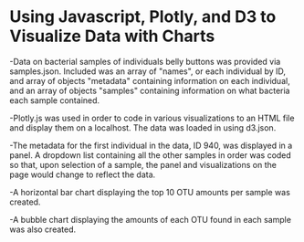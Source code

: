 # Using Javascript, Plotly, and D3 to Visualize Data with Charts
-Data on bacterial samples of individuals belly buttons was provided via samples.json. Included was an array of "names", or each individual by ID, and array of objects "metadata" containing information on each individual, and an array of objects "samples" containing information on what bacteria each sample contained.


-Plotly.js was used in order to code in various visualizations to an HTML file and display them on a localhost. The data was loaded in using d3.json.


-The metadata for the first individual in the data, ID 940, was displayed in a panel. A dropdown list containing all the other samples in order was coded so that, upon selection of a sample, the panel and visualizations on the page would change to reflect the data.


-A horizontal bar chart displaying the top 10 OTU amounts per sample was created.


-A bubble chart displaying the amounts of each OTU found in each sample was also created.
